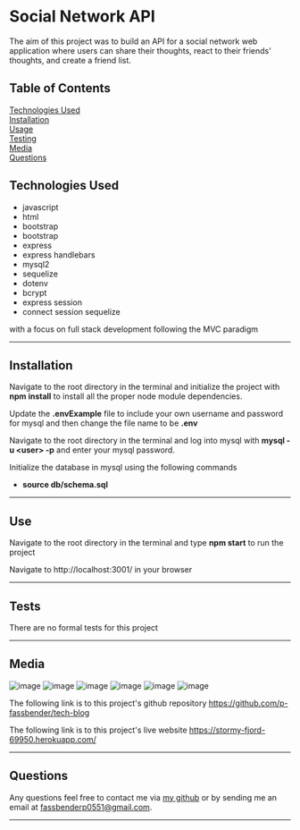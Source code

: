 # Social Network API

The aim of this project was to build an API for a social network web application where users can share their thoughts, react to their friends' thoughts, and create a friend list.

## Table of Contents
[Technologies Used](#technologies-used) <br>
[Installation](#installation) <br>
[Usage](#use) <br>
[Testing](#tests) <br>
[Media](#media) <br>
[Questions](#questions) <br>

## Technologies Used
* javascript
* html
* bootstrap
* bootstrap
* express
* express handlebars
* mysql2
* sequelize
* dotenv
* bcrypt
* express session
* connect session sequelize

with a focus on full stack development following the MVC paradigm

---

## Installation
Navigate to the root directory in the terminal and initialize the project with **npm install** to install all the proper node module dependencies.

Update the **.envExample** file to include your own username and password for mysql and then change the file name to be **.env**

Navigate to the root directory in the terminal and log into mysql with **mysql -u &lt;user> -p** and enter your mysql password.

Initialize the database in mysql using the following commands
* **source db/schema.sql**

---

## Use
Navigate to the root directory in the terminal and type **npm start** to run the project

Navigate to http://localhost:3001/ in your browser

---

## Tests
There are no formal tests for this project

---

## Media
![image](https://user-images.githubusercontent.com/36012762/158082523-6f4673d5-b9bb-4730-880a-ac135ffa8dc2.png)
![image](https://user-images.githubusercontent.com/36012762/158082552-fece86f9-5ffb-4b6f-a162-3ab3b36ffa06.png)
![image](https://user-images.githubusercontent.com/36012762/158082571-b5b287f5-c2a4-494a-a87e-52e7d6a989b7.png)
![image](https://user-images.githubusercontent.com/36012762/158082631-335e6a50-159b-49a1-a2fa-5b75b7ccb5cf.png)
![image](https://user-images.githubusercontent.com/36012762/158082691-6f33e0cf-2fe6-44bb-bb72-5ac14a60b417.png)
![image](https://user-images.githubusercontent.com/36012762/158082768-bc3f3f18-250d-43d5-acd9-2d7a4cea50d8.png)

The following link is to this project's github repository
https://github.com/p-fassbender/tech-blog

The following link is to this project's live website
https://stormy-fjord-69950.herokuapp.com/

---

## Questions
Any questions feel free to contact me via [my github](https://github.com/p-fassbender) or by sending me an email at fassbenderp0551@gmail.com.

---